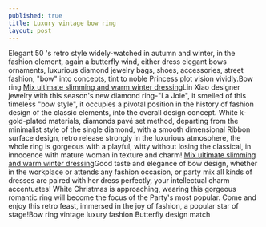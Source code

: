 ```yaml
---
published: true
title: Luxury vintage bow ring
layout: post
---
```

Elegant 50 \'s retro style widely-watched in autumn and winter, in the fashion element, again a butterfly wind, either dress elegant bows ornaments, luxurious diamond jewelry bags, shoes, accessories, street fashion, \"bow\" into concepts, tint to noble Princess plot vision vividly.Bow ring [Mix ultimate slimming and warm winter dressing](http://www.mkfans.com/2015/12/15/mix-ultimate-slimming-and-warm-winter-dressing-guide/)Lin Xiao designer jewelry with this season\'s new diamond ring-\"La Joie\", it smelled of this timeless \"bow style\", it occupies a pivotal position in the history of fashion design of the classic elements, into the overall design concept. White k-gold-plated materials, diamonds pavé set method, departing from the minimalist style of the single diamond, with a smooth dimensional Ribbon surface design, retro release strongly in the luxurious atmosphere, the whole ring is gorgeous with a playful, witty without losing the classical, in innocence with mature woman in texture and charm! [Mix ultimate slimming and warm winter dressing](http://www.mkfans.com/2015/12/15/mix-ultimate-slimming-and-warm-winter-dressing-guide/)Good taste and elegance of bow design, whether in the workplace or attends any fashion occasion, or party mix all kinds of dresses are paired with her dress perfectly, your intellectual charm accentuates! White Christmas is approaching, wearing this gorgeous romantic ring will become the focus of the Party\'s most popular. Come and enjoy this retro feast, immersed in the joy of fashion, a popular star of stage!Bow ring vintage luxury fashion Butterfly design match
